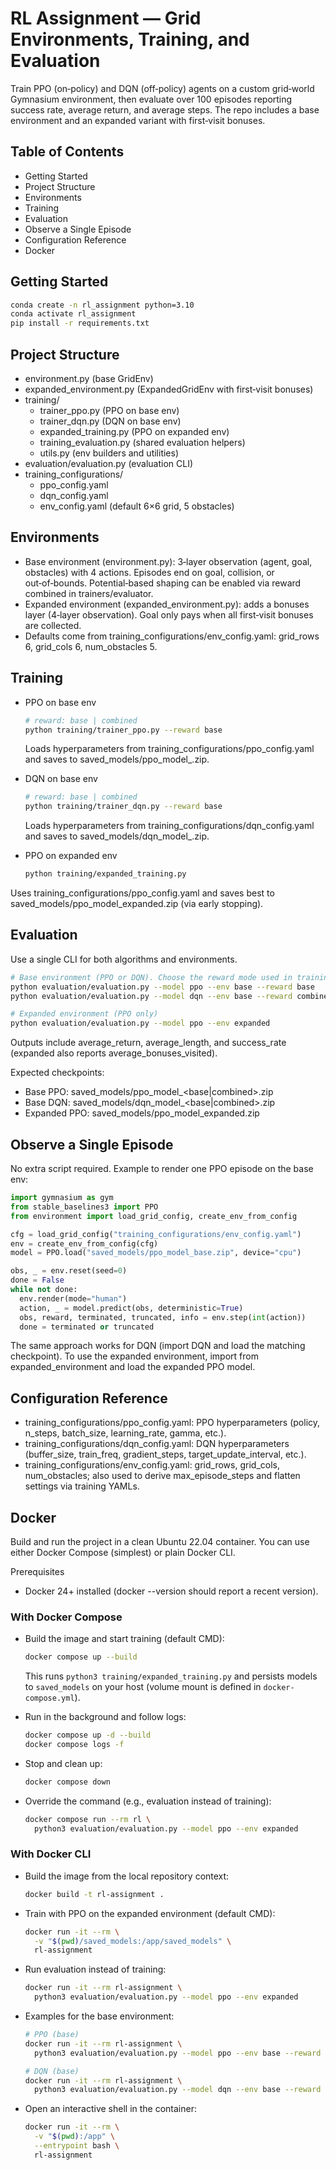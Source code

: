 # RL Assignment — Grid Environments, Training, and Evaluation

Train PPO (on‑policy) and DQN (off‑policy) agents on a custom grid‑world Gymnasium environment, then evaluate over 100 episodes reporting success rate, average return, and average steps. The repo includes a base environment and an expanded variant with first‑visit bonuses.

## Table of Contents
- Getting Started
- Project Structure
- Environments
- Training
- Evaluation
- Observe a Single Episode
- Configuration Reference
- Docker


## Getting Started
```bash
conda create -n rl_assignment python=3.10
conda activate rl_assignment
pip install -r requirements.txt
```

## Project Structure
- environment.py (base GridEnv)
- expanded_environment.py (ExpandedGridEnv with first‑visit bonuses)
- training/
  - trainer_ppo.py (PPO on base env)
  - trainer_dqn.py (DQN on base env)
  - expanded_training.py (PPO on expanded env)
  - training_evaluation.py (shared evaluation helpers)
  - utils.py (env builders and utilities)
- evaluation/evaluation.py (evaluation CLI)
- training_configurations/
  - ppo_config.yaml
  - dqn_config.yaml
  - env_config.yaml (default 6×6 grid, 5 obstacles)

## Environments
- Base environment (environment.py): 3‑layer observation (agent, goal, obstacles) with 4 actions. Episodes end on goal, collision, or out‑of‑bounds. Potential‑based shaping can be enabled via reward combined in trainers/evaluator.
- Expanded environment (expanded_environment.py): adds a bonuses layer (4‑layer observation). Goal only pays when all first‑visit bonuses are collected.
- Defaults come from training_configurations/env_config.yaml: grid_rows 6, grid_cols 6, num_obstacles 5.

## Training
- PPO on base env
  ```bash
  # reward: base | combined
  python training/trainer_ppo.py --reward base
  ```
  Loads hyperparameters from training_configurations/ppo_config.yaml and saves to saved_models/ppo_model_<reward>.zip.

- DQN on base env
  ```bash
  # reward: base | combined
  python training/trainer_dqn.py --reward base
  ```
  Loads hyperparameters from training_configurations/dqn_config.yaml and saves to saved_models/dqn_model_<reward>.zip.

- PPO on expanded env
  ```bash
  python training/expanded_training.py
  ```
Uses training_configurations/ppo_config.yaml and saves best to saved_models/ppo_model_expanded.zip (via early stopping).

## Evaluation
Use a single CLI for both algorithms and environments.
```bash
# Base environment (PPO or DQN). Choose the reward mode used in training.
python evaluation/evaluation.py --model ppo --env base --reward base
python evaluation/evaluation.py --model dqn --env base --reward combined

# Expanded environment (PPO only)
python evaluation/evaluation.py --model ppo --env expanded
```
Outputs include average_return, average_length, and success_rate (expanded also reports average_bonuses_visited).

Expected checkpoints:
- Base PPO: saved_models/ppo_model_<base|combined>.zip
- Base DQN: saved_models/dqn_model_<base|combined>.zip
- Expanded PPO: saved_models/ppo_model_expanded.zip

## Observe a Single Episode
No extra script required. Example to render one PPO episode on the base env:
```python
import gymnasium as gym
from stable_baselines3 import PPO
from environment import load_grid_config, create_env_from_config

cfg = load_grid_config("training_configurations/env_config.yaml")
env = create_env_from_config(cfg)
model = PPO.load("saved_models/ppo_model_base.zip", device="cpu")

obs, _ = env.reset(seed=0)
done = False
while not done:
  env.render(mode="human")
  action, _ = model.predict(obs, deterministic=True)
  obs, reward, terminated, truncated, info = env.step(int(action))
  done = terminated or truncated
```
The same approach works for DQN (import DQN and load the matching checkpoint). To use the expanded environment, import from expanded_environment and load the expanded PPO model.

## Configuration Reference
- training_configurations/ppo_config.yaml: PPO hyperparameters (policy, n_steps, batch_size, learning_rate, gamma, etc.).
- training_configurations/dqn_config.yaml: DQN hyperparameters (buffer_size, train_freq, gradient_steps, target_update_interval, etc.).
- training_configurations/env_config.yaml: grid_rows, grid_cols, num_obstacles; also used to derive max_episode_steps and flatten settings via training YAMLs.

## Docker
Build and run the project in a clean Ubuntu 22.04 container. You can use either Docker Compose (simplest) or plain Docker CLI.

Prerequisites
- Docker 24+ installed (docker --version should report a recent version).

### With Docker Compose 
- Build the image and start training (default CMD):
  ```bash
  docker compose up --build
  ```
  This runs `python3 training/expanded_training.py` and persists models to `saved_models` on your host (volume mount is defined in `docker-compose.yml`).

- Run in the background and follow logs:
  ```bash
  docker compose up -d --build
  docker compose logs -f
  ```

- Stop and clean up:
  ```bash
  docker compose down
  ```

- Override the command (e.g., evaluation instead of training):
  ```bash
  docker compose run --rm rl \
    python3 evaluation/evaluation.py --model ppo --env expanded
  ```

### With Docker CLI
- Build the image from the local repository context:
  ```bash
  docker build -t rl-assignment .
  ```

- Train with PPO on the expanded environment (default CMD):
  ```bash
  docker run -it --rm \
    -v "$(pwd)/saved_models:/app/saved_models" \
    rl-assignment
  ```

- Run evaluation instead of training:
  ```bash
  docker run -it --rm rl-assignment \
    python3 evaluation/evaluation.py --model ppo --env expanded
  ```

- Examples for the base environment:
  ```bash
  # PPO (base)
  docker run -it --rm rl-assignment \
    python3 evaluation/evaluation.py --model ppo --env base --reward base

  # DQN (base)
  docker run -it --rm rl-assignment \
    python3 evaluation/evaluation.py --model dqn --env base --reward base
  ```

- Open an interactive shell in the container:
  ```bash
  docker run -it --rm \
    -v "$(pwd):/app" \
    --entrypoint bash \
    rl-assignment
  ```

